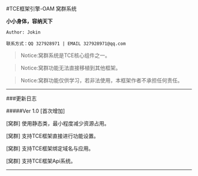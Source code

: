 #TCE框架引擎-OAM 窝群系统

**小小身体，容纳天下**

`Author: Jokin`

`联系方式：QQ 327928971 | EMAIL 327928971@qq.com`

> Notice:窝群系统是TCE核心组件之一。

> Notice:窝群功能无法直接移植到其他框架。

> Notice:窝群功能仅供学习，若非法使用，本框架作者不承担任何责任。

---

###更新日志

#####Ver 1.0 [首次增加]

[窝群] 使用静态类，最小程度减少资源占用。

[窝群] 支持TCE框架直接进行功能设置。

[窝群] 支持TCE框架绑定域名与应用。

[窝群] 支持TCE框架Api系统。

---
